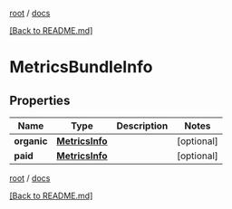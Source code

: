 [root](./../ "root") / [docs](./ "docs")

[[Back to README.md]](./../README.md "[Back to README.md]")

# MetricsBundleInfo

## Properties

| Name | Type | Description | Notes |
|------------ | ------------- | ------------- | -------------|
|**organic** | [**MetricsInfo**](MetricsInfo.md) |  |  [optional] |
|**paid** | [**MetricsInfo**](MetricsInfo.md) |  |  [optional] |

[root](./../ "root") / [docs](./ "docs")

[[Back to README.md]](./../README.md "[Back to README.md]")